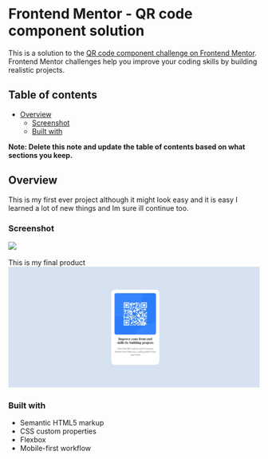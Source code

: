 # Frontend Mentor - QR code component solution

This is a solution to the [QR code component challenge on Frontend Mentor](https://www.frontendmentor.io/challenges/qr-code-component-iux_sIO_H). Frontend Mentor challenges help you improve your coding skills by building realistic projects. 

## Table of contents

- [Overview](#overview)
  - [Screenshot](#screenshot)
  - [Built with](#built-with)

**Note: Delete this note and update the table of contents based on what sections you keep.**

## Overview
This is my first ever project although it might look easy and it is easy I learned a lot of new things and Im sure ill continue too.
### Screenshot

![](./screenshot.jpg)

This is my final product ![alt text](Screenshot_8-10-2024_135014_127.0.0.1.jpeg)

### Built with

- Semantic HTML5 markup
- CSS custom properties
- Flexbox
- Mobile-first workflow

